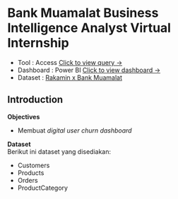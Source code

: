 # Bank Muamalat Business Intelligence Analyst Virtual Internship
  * Tool      : Access [Click to view query →](https://github.com/sabirinID/) <br>
  * Dashboard : Power BI [Click to view dashboard →]() <br>
  * Dataset   : [Rakamin x Bank Muamalat](https://www.rakamin.com/virtual-internship-experience/vix-muamalat-bi-analyst)

## **Introduction**

**Objectives**
- Membuat _digital user churn dashboard_

**Dataset** <br>
Berikut ini dataset yang disediakan:
- Customers
- Products
- Orders
- ProductCategory
